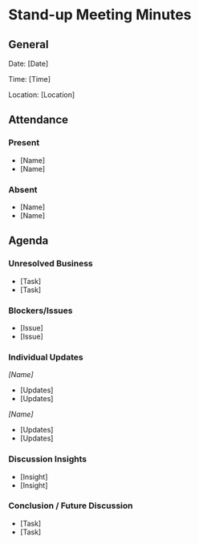 # Stand-up Meeting Minutes

## General

Date: [Date]

Time: [Time]

Location: [Location]

## Attendance

### Present

- [Name]
- [Name]

### Absent
- [Name]
- [Name]

## Agenda 

### Unresolved Business

- [Task]
- [Task]

### Blockers/Issues

- [Issue]
- [Issue]

### Individual Updates

*[Name]*

- [Updates]
- [Updates]

*[Name]* 

- [Updates]
- [Updates]

### Discussion Insights
- [Insight]
- [Insight]

### Conclusion / Future Discussion
- [Task]
- [Task]